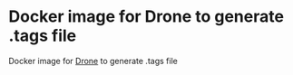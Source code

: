 # Docker image for Drone to generate .tags file
Docker image for [Drone](https://drone.io) to generate .tags file
